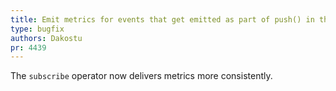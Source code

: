 ```yaml
---
title: Emit metrics for events that get emitted as part of push() in the subscribe operator
type: bugfix
authors: Dakostu
pr: 4439
---
```


The `subscribe` operator now delivers metrics more consistently.
